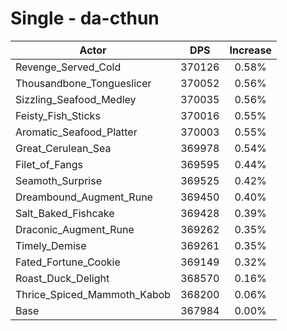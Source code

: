 # Single - da-cthun
| Actor | DPS | Increase |
|---|:---:|:---:|
|Revenge_Served_Cold|370126|0.58%|
|Thousandbone_Tongueslicer|370052|0.56%|
|Sizzling_Seafood_Medley|370035|0.56%|
|Feisty_Fish_Sticks|370016|0.55%|
|Aromatic_Seafood_Platter|370003|0.55%|
|Great_Cerulean_Sea|369978|0.54%|
|Filet_of_Fangs|369595|0.44%|
|Seamoth_Surprise|369525|0.42%|
|Dreambound_Augment_Rune|369450|0.40%|
|Salt_Baked_Fishcake|369428|0.39%|
|Draconic_Augment_Rune|369262|0.35%|
|Timely_Demise|369261|0.35%|
|Fated_Fortune_Cookie|369149|0.32%|
|Roast_Duck_Delight|368570|0.16%|
|Thrice_Spiced_Mammoth_Kabob|368200|0.06%|
|Base|367984|0.00%|
